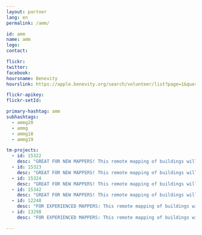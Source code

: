 ```yaml
---
layout: partner
lang: en
permalink: /amm/

id: amm
name: amm
logo: 
contact: 

flickr: 
twitter: 
facebook: 
hoursname: Benevity
hourslink: https://apple.benevity.org/search/volunteer/list?page=1&query=missing%20maps&layout=list

flickr-apikey: 
flickr-setId: 

primary-hashtag: amm
subhashtags:
  - ammg20
  - ammg
  - ammg18
  - ammg19

tm-projects:
  - id: 15322
    desc: "GREAT FOR NEW MAPPERS! This remote mapping of buildings will support the implementation of planned activities and largely the generation of data for humanitarian activities in the identified provinces."
  - id: 15323
    desc: "GREAT FOR NEW MAPPERS! This remote mapping of buildings will support the implementation of planned activities and largely the generation of data for humanitarian activities in the identified provinces."
  - id: 15324
    desc: "GREAT FOR NEW MAPPERS! This remote mapping of buildings will support the implementation of planned activities and largely the generation of data for humanitarian activities in the identified provinces."
  - id: 15342
    desc: "GREAT FOR NEW MAPPERS! This remote mapping of buildings will support the implementation of planned activities and largely the generation of data for humanitarian activities in the identified provinces."
  - id: 12248
    desc: "FOR EXPERIENCED MAPPERS: This remote mapping of buildings will support the implementation of planned activities and largely the generation of data for humanitarian activities in the identified provinces." 
  - id: 13298
    desc: "FOR EXPERIENCED MAPPERS: This remote mapping of buildings will support the implementation of planned activities and largely the generation of data for humanitarian activities in the identified provinces."

---
```

